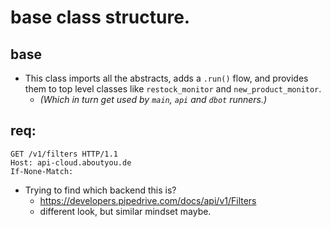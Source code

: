 # base class structure.

## base
- This class imports all the abstracts, adds a `.run()` flow, and provides them to top level classes like
`restock_monitor` and `new_product_monitor`. 
  - _(Which in turn get used by `main`, `api` and `dbot` runners.)_

## req:
```http request
GET /v1/filters HTTP/1.1
Host: api-cloud.aboutyou.de
If-None-Match:
```

- Trying to find which backend this is?
  - https://developers.pipedrive.com/docs/api/v1/Filters
  - different look, but similar mindset maybe.
